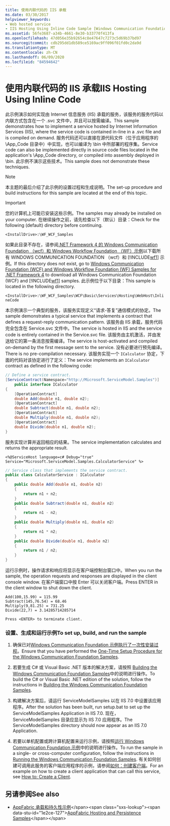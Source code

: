```yaml
---
title: 使用内联代码的 IIS 承载
ms.date: 03/30/2017
helpviewer_keywords:
- Web hosted service
- IIS Hosting Using Inline Code Sample [Windows Communication Foundation]
ms.assetid: 56fe3687-a34b-4661-8e30-b33770f413fa
ms.openlocfilehash: 47d056e35b92654c8e47647c7273c5d69b37bd97
ms.sourcegitcommit: cdb295dd1db589ce5169ac9ff096f01fd0c2da9d
ms.translationtype: MT
ms.contentlocale: zh-CN
ms.lasthandoff: 06/09/2020
ms.locfileid: "84594642"
---
```

# <a name="iis-hosting-using-inline-code"></a><span data-ttu-id="1e2ce-102">使用内联代码的 IIS 承载</span><span class="sxs-lookup"><span data-stu-id="1e2ce-102">IIS Hosting Using Inline Code</span></span>

<span data-ttu-id="1e2ce-103">此示例演示如何实现由 Internet 信息服务 (IIS) 承载的服务，该服务的服务代码以内联方式包含在一个 .svc 文件中，并且可以按需编译。</span><span class="sxs-lookup"><span data-stu-id="1e2ce-103">This sample demonstrates how to implement a service hosted by Internet Information Services (IIS), where the service code is contained in-line in a .svc file and is compiled on demand.</span></span> <span data-ttu-id="1e2ce-104">服务代码还可以直接在源代码文件（位于应用程序的 \App_Code 目录中）中实现，也可以编译为 \bin 中所部署的程序集。</span><span class="sxs-lookup"><span data-stu-id="1e2ce-104">Service code can also be implemented directly in source code files located in the application's \App_Code directory, or compiled into assembly deployed in \bin.</span></span> <span data-ttu-id="1e2ce-105">此示例不演示这些技术。</span><span class="sxs-lookup"><span data-stu-id="1e2ce-105">This sample does not demonstrate these techniques.</span></span>

> [!NOTE]
> <span data-ttu-id="1e2ce-106">本主题的最后介绍了此示例的设置过程和生成说明。</span><span class="sxs-lookup"><span data-stu-id="1e2ce-106">The set-up procedure and build instructions for this sample are located at the end of this topic.</span></span>

> [!IMPORTANT]
> <span data-ttu-id="1e2ce-107">您的计算机上可能已安装这些示例。</span><span class="sxs-lookup"><span data-stu-id="1e2ce-107">The samples may already be installed on your computer.</span></span> <span data-ttu-id="1e2ce-108">在继续操作之前，请先检查以下（默认）目录：</span><span class="sxs-lookup"><span data-stu-id="1e2ce-108">Check for the following (default) directory before continuing.</span></span>
>
> `<InstallDrive>:\WF_WCF_Samples`
>
> <span data-ttu-id="1e2ce-109">如果此目录不存在，请参阅[.NET Framework 4 的 Windows Communication Foundation （wcf）和 Windows Workflow Foundation （WF）示例](https://www.microsoft.com/download/details.aspx?id=21459)以下载所有 WINDOWS COMMUNICATION FOUNDATION （wcf）和 [!INCLUDE[wf1](../../../../includes/wf1-md.md)] 示例。</span><span class="sxs-lookup"><span data-stu-id="1e2ce-109">If this directory does not exist, go to [Windows Communication Foundation (WCF) and Windows Workflow Foundation (WF) Samples for .NET Framework 4](https://www.microsoft.com/download/details.aspx?id=21459) to download all Windows Communication Foundation (WCF) and [!INCLUDE[wf1](../../../../includes/wf1-md.md)] samples.</span></span> <span data-ttu-id="1e2ce-110">此示例位于以下目录：</span><span class="sxs-lookup"><span data-stu-id="1e2ce-110">This sample is located in the following directory.</span></span>
>
> `<InstallDrive>:\WF_WCF_Samples\WCF\Basic\Services\Hosting\WebHost\InlineCode`

<span data-ttu-id="1e2ce-111">本示例演示一个典型的服务，该服务实现定义“请求-答复”通信模式的协定。</span><span class="sxs-lookup"><span data-stu-id="1e2ce-111">The sample demonstrates a typical service that implements a contract that defines a request-reply communication pattern.</span></span> <span data-ttu-id="1e2ce-112">该服务由 IIS 承载，服务代码完全包含在 Service.svc 文件中。</span><span class="sxs-lookup"><span data-stu-id="1e2ce-112">The service is hosted in IIS and the service code is entirely contained in the Service.svc file.</span></span> <span data-ttu-id="1e2ce-113">该服务由主机激活，并由发送给它的第一条消息按需编译。</span><span class="sxs-lookup"><span data-stu-id="1e2ce-113">The service is host-activated and compiled on-demand by the first message sent to the service.</span></span> <span data-ttu-id="1e2ce-114">没有必要进行预先编译。</span><span class="sxs-lookup"><span data-stu-id="1e2ce-114">There is no pre-compilation necessary.</span></span> <span data-ttu-id="1e2ce-115">该服务实现一个 `ICalculator` 协定，下面的代码对该协定进行了定义：</span><span class="sxs-lookup"><span data-stu-id="1e2ce-115">The service implements an `ICalculator` contract as defined in the following code:</span></span>

```csharp
// Define a service contract.
[ServiceContract(Namespace="http://Microsoft.ServiceModel.Samples")]
    public interface ICalculator
{
    [OperationContract]
    double Add(double n1, double n2);
    [OperationContract]
    double Subtract(double n1, double n2);
    [OperationContract]
    double Multiply(double n1, double n2);
    [OperationContract]
    double Divide(double n1, double n2);
}
```

<span data-ttu-id="1e2ce-116">服务实现计算并返回相应的结果。</span><span class="sxs-lookup"><span data-stu-id="1e2ce-116">The service implementation calculates and returns the appropriate result.</span></span>

`<%@ServiceHost language=c# Debug="true" Service="Microsoft.ServiceModel.Samples.CalculatorService" %>`

```csharp
// Service class that implements the service contract.
public class CalculatorService : ICalculator
{
    public double Add(double n1, double n2)
    {
        return n1 + n2;
    }
    public double Subtract(double n1, double n2)
    {
        return n1 - n2;
    }
    public double Multiply(double n1, double n2)
    {
        return n1 * n2;
    }
    public double Divide(double n1, double n2)
    {
        return n1 / n2;
    }
}
```

<span data-ttu-id="1e2ce-117">运行示例时，操作请求和响应将显示在客户端控制台窗口中。</span><span class="sxs-lookup"><span data-stu-id="1e2ce-117">When you run the sample, the operation requests and responses are displayed in the client console window.</span></span> <span data-ttu-id="1e2ce-118">在客户端窗口中按 Enter 可以关闭客户端。</span><span class="sxs-lookup"><span data-stu-id="1e2ce-118">Press ENTER in the client window to shut down the client.</span></span>

```console
Add(100,15.99) = 115.99
Subtract(145,76.54) = 68.46
Multiply(9,81.25) = 731.25
Divide(22,7) = 3.14285714285714

Press <ENTER> to terminate client.
```

### <a name="to-set-up-build-and-run-the-sample"></a><span data-ttu-id="1e2ce-119">设置、生成和运行示例</span><span class="sxs-lookup"><span data-stu-id="1e2ce-119">To set up, build, and run the sample</span></span>

1. <span data-ttu-id="1e2ce-120">确保已对[Windows Communication Foundation 示例执行了一次性安装过程](one-time-setup-procedure-for-the-wcf-samples.md)。</span><span class="sxs-lookup"><span data-stu-id="1e2ce-120">Ensure that you have performed the [One-Time Setup Procedure for the Windows Communication Foundation Samples](one-time-setup-procedure-for-the-wcf-samples.md).</span></span>

2. <span data-ttu-id="1e2ce-121">若要生成 C# 或 Visual Basic .NET 版本的解决方案，请按照 [Building the Windows Communication Foundation Samples](building-the-samples.md)中的说明进行操作。</span><span class="sxs-lookup"><span data-stu-id="1e2ce-121">To build the C# or Visual Basic .NET edition of the solution, follow the instructions in [Building the Windows Communication Foundation Samples](building-the-samples.md).</span></span>

3. <span data-ttu-id="1e2ce-122">构建解决方案后，请运行 ServiceModelSamples 以在 IIS 7.0 中设置该应用程序。</span><span class="sxs-lookup"><span data-stu-id="1e2ce-122">After the solution has been built, run setup.bat to set up the ServiceModelSamples Application in IIS 7.0.</span></span> <span data-ttu-id="1e2ce-123">现在，ServiceModelSamples 目录应显示为 IIS 7.0 应用程序。</span><span class="sxs-lookup"><span data-stu-id="1e2ce-123">The ServiceModelSamples directory should now appear as an IIS 7.0 Application.</span></span>

4. <span data-ttu-id="1e2ce-124">若要以单机配置或跨计算机配置来运行示例，请按照[运行 Windows Communication Foundation 示例](running-the-samples.md)中的说明进行操作。</span><span class="sxs-lookup"><span data-stu-id="1e2ce-124">To run the sample in a single- or cross-computer configuration, follow the instructions in [Running the Windows Communication Foundation Samples](running-the-samples.md).</span></span> <span data-ttu-id="1e2ce-125">有关如何创建可调用此服务的客户端应用程序的示例，请参阅[如何：创建客户端](../how-to-create-a-wcf-client.md)。</span><span class="sxs-lookup"><span data-stu-id="1e2ce-125">For an example on how to create a client application that can call this service, see [How to: Create a Client](../how-to-create-a-wcf-client.md).</span></span>

## <a name="see-also"></a><span data-ttu-id="1e2ce-126">另请参阅</span><span class="sxs-lookup"><span data-stu-id="1e2ce-126">See also</span></span>

- <span data-ttu-id="1e2ce-127">[AppFabric 承载和持久性示例](https://docs.microsoft.com/previous-versions/appfabric/ff383418(v=azure.10))</span><span class="sxs-lookup"><span data-stu-id="1e2ce-127">[AppFabric Hosting and Persistence Samples](https://docs.microsoft.com/previous-versions/appfabric/ff383418(v=azure.10))</span></span>
